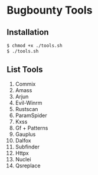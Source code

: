 # Bugbounty Tools

## Installation
```bash
$ chmod +x ./tools.sh
$ ./tools.sh
```
## List Tools
1. Commix
2. Amass
3. Arjun
4. Evil-Winrm
5. Rustscan
6. ParamSpider
7. Kxss
8. Gf + Patterns
9. Gauplus
10. Dalfox
11. Subfinder
12. Httpx
13. Nuclei
14. Qsreplace
